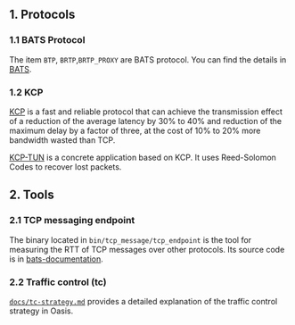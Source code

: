 ## 1. Protocols

### 1.1 BATS Protocol

The item `BTP`, `BRTP`,`BRTP_PROXY` are BATS protocol. You can find the details in [BATS](bats/README.md).

### 1.2 KCP

[KCP](https://github.com/skywind3000/kcp) is a fast and reliable protocol that can achieve the transmission effect of a reduction of the average latency by 30% to 40% and reduction of the maximum delay by a factor of three, at the cost of 10% to 20% more bandwidth wasted than TCP.

[KCP-TUN](https://github.com/xtaci/kcptun) is a concrete application based on KCP. It uses Reed-Solomon Codes to recover lost packets.

## 2. Tools

### 2.1 TCP messaging endpoint

The binary located in `bin/tcp_message/tcp_endpoint` is the tool for measuring the RTT of TCP messages over other protocols. Its source code is in [bats-documentation](https://github.com/n-hop/bats-documentation).

### 2.2 Traffic control (tc)

[`docs/tc-strategy.md`](tc-strategy.md) provides a detailed explanation of the traffic control strategy in Oasis.